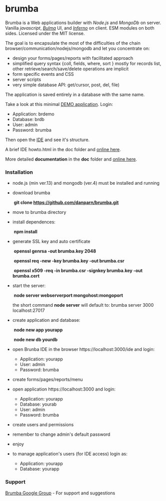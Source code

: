 brumba
======

Brumba is a Web applications builder with *Node.js* and *MongoDb* on server.
Vanilla *javascript*, [*Bulma*](https://bulma.io/) UI, and *[Inferno](https://infernojs.org/)* on client.
ESM modules on both sides.
Licensed under the MIT license.

The goal is to encapsulate the most of the difficulties of the chain browser/communication/nodejs/mongodb and let you concentrate on:
- design your forms/pages/reports with facilitated approach
- simplified query syntax {coll, fields, where, sort } mostly for records list, other retrieve/search/save/delete operations are implicit
- form specific events and CSS
- server scripts
- very simple database API: get/cursor, post, del, file)

The application is saved entirely in a database with the same name. 

Take a look at this minimal [DEMO application](https://95.110.198.62:3000). Login:
* Application: brdemo
* Database: brdb
* User: admin
* Password: brumba

Then open the [IDE](https://95.110.198.62:3000/ide) and see it's structure.

A brief IDE howto.html in the doc folder and [online here](https://95.110.198.62:3000/doc/howto.html).

More detailed **documentation** in the **doc** folder and [online here](https://95.110.198.62:3000/doc).


### Installation
- node.js (min ver.13) and mongodb (ver.4) must be installed and running

- download brumba

  ​		**git clone https://github.com/danparn/brumba.git**

- move to brumba directory 

- install dependences: 

  ​		**npm install**

- generate SSL key and auto certificate

  ​		**openssl genrsa -out brumba.key 2048**

  ​		**openssl req -new -key brumba.key -out brumba.csr**

  ​		**openssl x509 -req -in brumba.csr -signkey brumba.key -out brumba.cert**

- start the server: 

  ​		**node server webserverport mongohost:mongoport**

  the short command **node server** will default to:  brumba server 3000 localhost:27017

- create application and database:

  ​		**node new app yourapp**

  ​		**node new db yourdb**

- open Brunba IDE in the browser https://localhost:3000/ide and login:

  - Application: yourapp
  - User: admin
  - Password: brumba

- create forms/pages/reports/menu

- open application  https://localhost:3000 and login:
  * Application: yourapp
  * Database: yourab
  * User: admin
  * Password: brumba
  
- create users and permissions

- remember to change admin's default password

- enjoy

- to manage application's users (for IDE access) login as:

  - Application: yourapp
  - Database: yourapp

### Support
[Brumba Google Group](https://groups.google.com/forum/?fromgroups#!forum/brumba-1) - For support and suggestions

